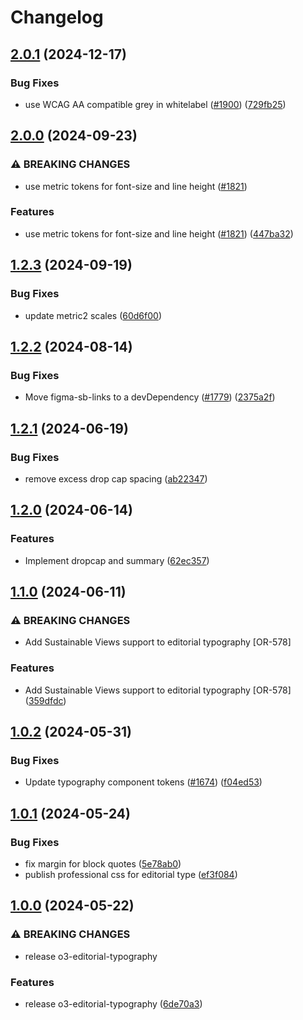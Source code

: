 # Changelog

## [2.0.1](https://github.com/Financial-Times/origami/compare/o3-editorial-typography-v2.0.0...o3-editorial-typography-v2.0.1) (2024-12-17)


### Bug Fixes

* use WCAG AA compatible grey in whitelabel ([#1900](https://github.com/Financial-Times/origami/issues/1900)) ([729fb25](https://github.com/Financial-Times/origami/commit/729fb25d84ab6acaff421911ff21af4e2c14a77b))

## [2.0.0](https://github.com/Financial-Times/origami/compare/o3-editorial-typography-v1.2.3...o3-editorial-typography-v2.0.0) (2024-09-23)


### ⚠ BREAKING CHANGES

* use metric tokens for font-size and line height ([#1821](https://github.com/Financial-Times/origami/issues/1821))

### Features

* use metric tokens for font-size and line height ([#1821](https://github.com/Financial-Times/origami/issues/1821)) ([447ba32](https://github.com/Financial-Times/origami/commit/447ba32e6b3d479bb80038097b9e11d872ff7a67))

## [1.2.3](https://github.com/Financial-Times/origami/compare/o3-editorial-typography-v1.2.2...o3-editorial-typography-v1.2.3) (2024-09-19)


### Bug Fixes

* update metric2 scales ([60d6f00](https://github.com/Financial-Times/origami/commit/60d6f003617849c56ddc6d3167d8bc8d98405724))

## [1.2.2](https://github.com/Financial-Times/origami/compare/o3-editorial-typography-v1.2.1...o3-editorial-typography-v1.2.2) (2024-08-14)


### Bug Fixes

* Move figma-sb-links to a devDependency ([#1779](https://github.com/Financial-Times/origami/issues/1779)) ([2375a2f](https://github.com/Financial-Times/origami/commit/2375a2f2dd1fec0cab9b75f65a9947011f8bc913))

## [1.2.1](https://github.com/Financial-Times/origami/compare/o3-editorial-typography-v1.2.0...o3-editorial-typography-v1.2.1) (2024-06-19)


### Bug Fixes

* remove excess drop cap spacing ([ab22347](https://github.com/Financial-Times/origami/commit/ab223473963448c4fd8a002d985522bea8cb7f2d))

## [1.2.0](https://github.com/Financial-Times/origami/compare/o3-editorial-typography-v1.1.0...o3-editorial-typography-v1.2.0) (2024-06-14)


### Features

* Implement dropcap and summary ([62ec357](https://github.com/Financial-Times/origami/commit/62ec357ed1e40919027f4dcb4b8dcc9ed39714d1))

## [1.1.0](https://github.com/Financial-Times/origami/compare/o3-editorial-typography-v1.0.2...o3-editorial-typography-v1.1.0) (2024-06-11)


### ⚠ BREAKING CHANGES

* Add Sustainable Views support to editorial typography [OR-578]

### Features

* Add Sustainable Views support to editorial typography [OR-578] ([359dfdc](https://github.com/Financial-Times/origami/commit/359dfdca59e54425ff3323c89132a7e8c60ee29b))

## [1.0.2](https://github.com/Financial-Times/origami/compare/o3-editorial-typography-v1.0.1...o3-editorial-typography-v1.0.2) (2024-05-31)


### Bug Fixes

* Update typography component tokens ([#1674](https://github.com/Financial-Times/origami/issues/1674)) ([f04ed53](https://github.com/Financial-Times/origami/commit/f04ed535250a84aaf9d0e2ddd09cf4debc4de6ab))

## [1.0.1](https://github.com/Financial-Times/origami/compare/o3-editorial-typography-v1.0.0...o3-editorial-typography-v1.0.1) (2024-05-24)


### Bug Fixes

* fix margin for block quotes ([5e78ab0](https://github.com/Financial-Times/origami/commit/5e78ab03262904e4adfc00422408bf5c7751c522))
* publish professional css for editorial type ([ef3f084](https://github.com/Financial-Times/origami/commit/ef3f084b9ed372a2169f7cc60c44225125fabb5b))

## [1.0.0](https://github.com/Financial-Times/origami/compare/o3-editorial-typography-v1.0.0...o3-editorial-typography-v1.0.0) (2024-05-22)


### ⚠ BREAKING CHANGES

* release o3-editorial-typography

### Features

* release o3-editorial-typography ([6de70a3](https://github.com/Financial-Times/origami/commit/6de70a3b2dc88d6b78cba71aa19321e9f29d69be))
